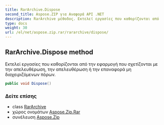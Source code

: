 ```yaml
---
title: RarArchive.Dispose
second_title: Aspose.ZIP για Αναφορά API .NET
description: RarArchive μέθοδος. Εκτελεί εργασίες που καθορίζονται από την εφαρμογή που σχετίζονται με την απελευθέρωση την απελευθέρωση ή την επαναφορά μη διαχειριζόμενων πόρων.
type: docs
weight: 30
url: /el/net/aspose.zip.rar/rararchive/dispose/
---
```

## RarArchive.Dispose method

Εκτελεί εργασίες που καθορίζονται από την εφαρμογή που σχετίζονται με την απελευθέρωση, την απελευθέρωση ή την επαναφορά μη διαχειριζόμενων πόρων.

```csharp
public void Dispose()
```

### Δείτε επίσης

* class [RarArchive](../)
* χώρος ονομάτων [Aspose.Zip.Rar](../../rararchive/)
* συνέλευση [Aspose.Zip](../../../)


